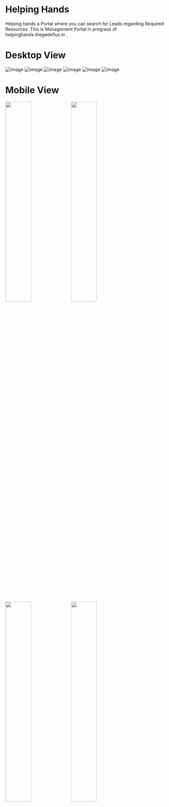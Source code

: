 # Helping Hands 
  Helping hands a Portal where you can search for Leads regarding Required Resources.
  This is Management Portal in progress of helpinghands.thegeekflux.in .


# Desktop View

![image](https://user-images.githubusercontent.com/34886913/118408986-e1422680-b6a5-11eb-9e1d-f91da0e509d8.png)
![image](https://user-images.githubusercontent.com/34886913/118408951-9f18e500-b6a5-11eb-84eb-45e0b7ca3f61.png)
![image](https://user-images.githubusercontent.com/34886913/118409009-020a7c00-b6a6-11eb-8106-4ff094ba6d1a.png)
![image](https://user-images.githubusercontent.com/34886913/118409039-29f9df80-b6a6-11eb-8bbc-c561b388efbf.png)
![image](https://user-images.githubusercontent.com/34886913/118409207-d76cf300-b6a6-11eb-832e-654d18fd2889.png)
![image](https://user-images.githubusercontent.com/34886913/118409219-e6ec3c00-b6a6-11eb-9a35-1a5c04b96445.png)

# Mobile View 

<p float="left">

<img src="https://user-images.githubusercontent.com/34886913/118409103-83620e80-b6a6-11eb-9b72-f6a7eca0fbc4.png" width="40%">
<img src="https://user-images.githubusercontent.com/34886913/118409104-852bd200-b6a6-11eb-8181-597f22d4d049.png" width="40%">
<img src="https://user-images.githubusercontent.com/34886913/118409108-865cff00-b6a6-11eb-8501-a1b77ff69cbd.png" width="40%">
<img src="https://user-images.githubusercontent.com/34886913/118409110-878e2c00-b6a6-11eb-88c1-ee04342638fa.png" width="40%">
</p>
